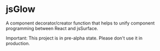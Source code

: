 # jsGlow
A component decorator/creator function that helps to unify component programming between React and jsSurface.

Important: This project is in pre-alpha state. Please don't use it in production.
